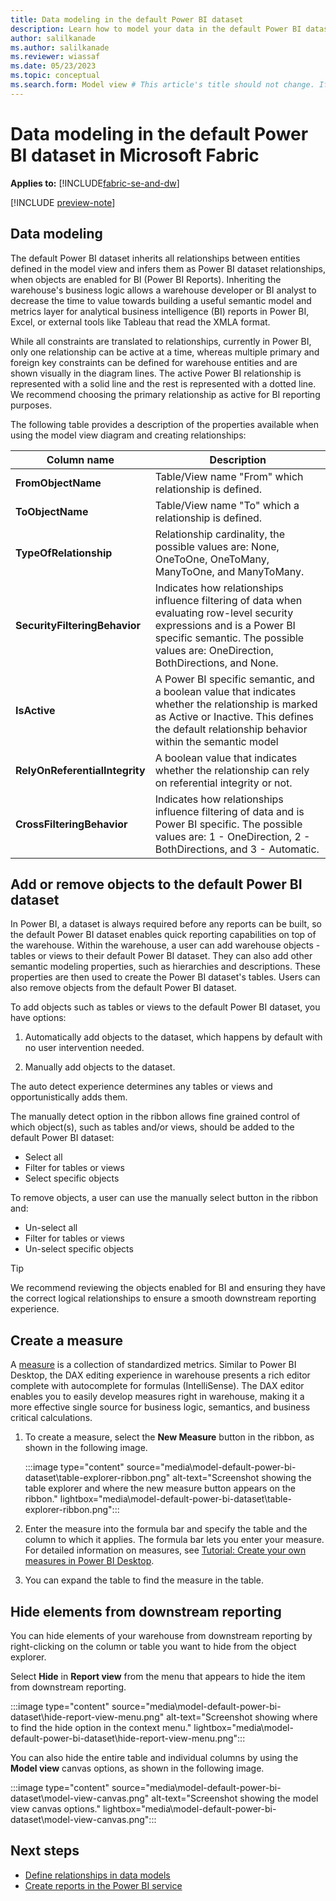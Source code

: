 ```yaml
---
title: Data modeling in the default Power BI dataset
description: Learn how to model your data in the default Power BI dataset in Microsoft Fabric.
author: salilkanade
ms.author: salilkanade
ms.reviewer: wiassaf
ms.date: 05/23/2023
ms.topic: conceptual
ms.search.form: Model view # This article's title should not change. If so, contact engineering.
---
```

# Data modeling in the default Power BI dataset in Microsoft Fabric

**Applies to:** [!INCLUDE[fabric-se-and-dw](includes/applies-to-version/fabric-se-and-dw.md)]

[!INCLUDE [preview-note](../includes/preview-note.md)]

## Data modeling

The default Power BI dataset inherits all relationships between entities defined in the model view and infers them as Power BI dataset relationships, when objects are enabled for BI (Power BI Reports). Inheriting the warehouse's business logic allows a warehouse developer or BI analyst to decrease the time to value towards building a useful semantic model and metrics layer for analytical business intelligence (BI) reports in Power BI, Excel, or external tools like Tableau that read the XMLA format.

While all constraints are translated to relationships, currently in Power BI, only one relationship can be active at a time, whereas multiple primary and foreign key constraints can be defined for warehouse entities and are shown visually in the diagram lines. The active Power BI relationship is represented with a solid line and the rest is represented with a dotted line. We recommend choosing the primary relationship as active for BI reporting purposes.

The following table provides a description of the properties available when using the model view diagram and creating relationships:

| **Column name** | **Description** |
|---|---|
| **FromObjectName** | Table/View name "From" which relationship is defined. |
| **ToObjectName** | Table/View name "To" which a relationship is defined. |
| **TypeOfRelationship** | Relationship cardinality, the possible values are: None, OneToOne, OneToMany, ManyToOne, and ManyToMany. |
| **SecurityFilteringBehavior** | Indicates how relationships influence filtering of data when evaluating row-level security expressions and is a Power BI specific semantic. The possible values are: OneDirection, BothDirections, and None. |
| **IsActive** | A Power BI specific semantic, and a boolean value that indicates whether the relationship is marked as Active or Inactive. This defines the default relationship behavior within the semantic model |
| **RelyOnReferentialIntegrity** | A boolean value that indicates whether the relationship can rely on referential integrity or not. |
| **CrossFilteringBehavior** | Indicates how relationships influence filtering of data and is Power BI specific. The possible values are: 1 - OneDirection, 2 - BothDirections, and 3 - Automatic. |

## Add or remove objects to the default Power BI dataset

In Power BI, a dataset is always required before any reports can be built, so the default Power BI dataset enables quick reporting capabilities on top of the warehouse. Within the warehouse, a user can add warehouse objects - tables or views to their default Power BI dataset. They can also add other semantic modeling properties, such as hierarchies and descriptions. These properties are then used to create the Power BI dataset's tables. Users can also remove objects from the default Power BI dataset.

To add objects such as tables or views to the default Power BI dataset, you have options:

1. Automatically add objects to the dataset, which happens by default with no user intervention needed.

1. Manually add objects to the dataset.

The auto detect experience determines any tables or views and opportunistically adds them.

The manually detect option in the ribbon allows fine grained control of which object(s), such as tables and/or views, should be added to the default Power BI dataset:

- Select all
- Filter for tables or views
- Select specific objects

To remove objects, a user can use the manually select button in the ribbon and:

- Un-select all
- Filter for tables or views
- Un-select specific objects

> [!TIP]
> We recommend reviewing the objects enabled for BI and ensuring they have the correct logical relationships to ensure a smooth downstream reporting experience.

## Create a measure

A [measure](/power-bi/transform-model/desktop-measures) is a collection of standardized metrics. Similar to Power BI Desktop, the DAX editing experience in warehouse presents a rich editor complete with autocomplete for formulas (IntelliSense). The DAX editor enables you to easily develop measures right in warehouse, making it a more effective single source for business logic, semantics, and business critical calculations. 

1. To create a measure, select the **New Measure** button in the ribbon, as shown in the following image.

    :::image type="content" source="media\model-default-power-bi-dataset\table-explorer-ribbon.png" alt-text="Screenshot showing the table explorer and where the new measure button appears on the ribbon." lightbox="media\model-default-power-bi-dataset\table-explorer-ribbon.png":::

1. Enter the measure into the formula bar and specify the table and the column to which it applies. The formula bar lets you enter your measure. For detailed information on measures, see [Tutorial: Create your own measures in Power BI Desktop](/power-bi/transform-model/desktop-tutorial-create-measures).

1. You can expand the table to find the measure in the table.

## Hide elements from downstream reporting

You can hide elements of your warehouse from downstream reporting by right-clicking on the column or table you want to hide from the object explorer. 

Select **Hide** in **Report view** from the menu that appears to hide the item from downstream reporting.

:::image type="content" source="media\model-default-power-bi-dataset\hide-report-view-menu.png" alt-text="Screenshot showing where to find the hide option in the context menu." lightbox="media\model-default-power-bi-dataset\hide-report-view-menu.png":::

You can also hide the entire table and individual columns by using the **Model view** canvas options, as shown in the following image.

:::image type="content" source="media\model-default-power-bi-dataset\model-view-canvas.png" alt-text="Screenshot showing the model view canvas options." lightbox="media\model-default-power-bi-dataset\model-view-canvas.png":::

## Next steps

- [Define relationships in data models](model-default-power-bi-dataset.md)
- [Create reports in the Power BI service](reports-power-bi-service.md)
